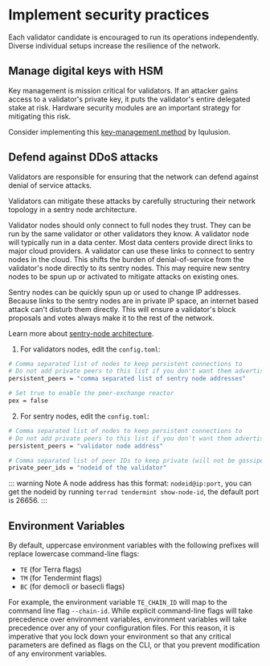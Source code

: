 # Implement security practices

Each validator candidate is encouraged to run its operations independently. Diverse individual setups increase the resilience of the network.

## Manage digital keys with HSM

Key management is mission critical for validators. If an attacker gains access to a validator's private key, it puts the validator's entire delegated stake at risk. Hardware security modules are an important strategy for mitigating this risk.

Consider implementing this [key-management method](https://github.com/iqlusioninc/tmkms) by Iqulusion.

## Defend against DDoS attacks

Validators are responsible for ensuring that the network can defend against denial of service attacks.

Validators can mitigate these attacks by carefully structuring their network topology in a sentry node architecture.

Validator nodes should only connect to full nodes they trust. They can be run by the same validator or other validators they know. A validator node will typically run in a data center. Most data centers provide direct links to major cloud providers. A validator can use these links to connect to sentry nodes in the cloud. This shifts the burden of denial-of-service from the validator's node directly to its sentry nodes. This may require new sentry nodes to be spun up or activated to mitigate attacks on existing ones.

Sentry nodes can be quickly spun up or used to change IP addresses. Because links to the sentry nodes are in private IP space, an internet based attack can't disturb them directly. This will ensure a validator's block proposals and votes always make it to the rest of the network.

Learn more about [sentry-node architecture](https://forum.cosmos.network/t/sentry-node-architecture-overview/454).

1. For validators nodes, edit the `config.toml`:

```bash
# Comma separated list of nodes to keep persistent connections to
# Do not add private peers to this list if you don't want them advertised
persistent_peers = "comma separated list of sentry node addresses"

# Set true to enable the peer-exchange reactor
pex = false
```

2. For sentry nodes, edit the `config.toml`:

```bash
# Comma separated list of nodes to keep persistent connections to
# Do not add private peers to this list if you don't want them advertised
persistent_peers = "validator node address"

# Comma separated list of peer IDs to keep private (will not be gossiped to other peers)
private_peer_ids = "nodeid of the validator"
```

::: warning Note 
A node address has this format: `nodeid@ip:port`, you can get the nodeid by running `terrad tendermint show-node-id`, the default port is 26656. 
:::

## Environment Variables

By default, uppercase environment variables with the following prefixes will replace lowercase command-line flags:

- `TE` \(for Terra flags\)
- `TM` \(for Tendermint flags\)
- `BC` \(for democli or basecli flags\)

For example, the environment variable `TE_CHAIN_ID` will map to the command line flag `--chain-id`. While explicit command-line flags will take precedence over environment variables, environment variables will take precedence over any of your configuration files. For this reason, it is imperative that you lock down your environment so that any critical parameters are defined as flags on the CLI, or that you prevent modification of any environment variables.
